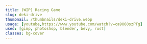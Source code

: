 ```yaml
---
title: (WIP) Racing Game
slug: deki-drive
thumbnail: /thumbnails/deki-drive.webp
usage: [youtube,https://www.youtube.com/watch?v=ca9O60szPTg]
used: [gimp, photoshop, blender, bevy, rust]
classes: bg-cover
---
```

